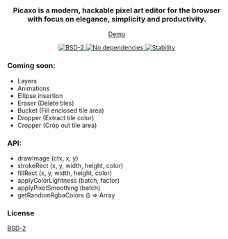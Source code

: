 <div align="center">
  <h3>
    Picaxo is a modern, hackable pixel art editor for the browser with focus on elegance, simplicity and productivity.
  </h3>
</div>

<div align="center">

  [Demo](http://maierfelix.github.io/picaxo/)

  <a href="https://github.com/maierfelix/picaxo/blob/master/LICENSE">
    <img src="https://img.shields.io/badge/BSD2-License-blue.svg?style=flat-square" alt="BSD-2" />
  </a>
  <a href="https://github.com/maierfelix/picaxo/blob/master/LICENSE">
    <img src="https://img.shields.io/badge/Dependencies-None-green.svg?style=flat-square" alt="No dependencies" />
  </a>
  <a href="https://nodejs.org/api/documentation.html#documentation_stability_index">
    <img src="https://img.shields.io/badge/stability-unstable-orange.svg?style=flat-square" alt="Stability" />
  </a>
</div>

### Coming soon:
 - Layers
 - Animations
 - Ellipse insertion
 - Eraser (Delete tiles)
 - Bucket (Fill enclosed tile area)
 - Dropper (Extract tile color)
 - Cropper (Crop out tile area)

### API:
  - drawImage (ctx, x, y)
  - strokeRect (x, y, width, height, color)
  - fillRect (x, y, width, height, color)
  - applyColorLightness (batch, factor)
  - applyPixelSmoothing (batch)
  - getRandomRgbaColors () => Array

### License
[BSD-2](https://github.com/maierfelix/picaxo/blob/master/LICENSE)